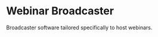 Webinar Broadcaster
===================
Broadcaster software tailored specifically to host webinars.
